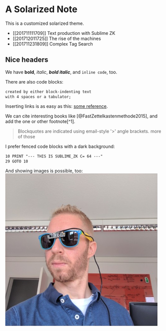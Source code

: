 # A Solarized Note
<!-- tags: #zettelkasten #sublime -->

This is a customized solarized theme.

- [[201711111709]] Text production with Sublime ZK
- [[201712011725]] The rise of the machines
- [[201711231809]] Complex Tag Search

## Nice headers

We have **bold**, *italic*, ***bold italic***, and `inline code`, too.

There are also code blocks:

    created by either block-indenting text
    with 4 spaces or a tabulator;

Inserting links is as easy as this: [some reference](https://zettelkasten.de).

We can cite interesting books like [@FastZettelkastenmethode2015], and add the one or other footnote[^1].

> Blockquotes are indicated using email-style '>' angle brackets.
> more of those

I prefer fenced code blocks with a dark background:

```basic
10 PRINT "--- THIS IS SUBLIME_ZK C= 64 ---"
29 GOTO 10
```

And showing images is possible, too:
![Image Caption](rene_shades.png)

